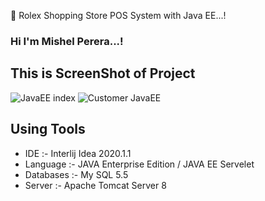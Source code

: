 🔰 Rolex Shopping Store POS System with Java EE...!

### Hi I'm Mishel Perera...!

## This is ScreenShot of Project

![JavaEE index](https://user-images.githubusercontent.com/68801545/190324614-76120f9f-3f01-4dfd-9d32-2239efad68ef.PNG)
![Customer JavaEE](https://user-images.githubusercontent.com/68801545/190324642-89a60a30-c808-47ab-9340-cb5d14c1811d.PNG)

## Using Tools
- IDE :- Interlij Idea 2020.1.1
- Language :- JAVA Enterprise Edition / JAVA EE Servelet
- Databases :- My SQL 5.5
- Server :- Apache Tomcat Server 8   
